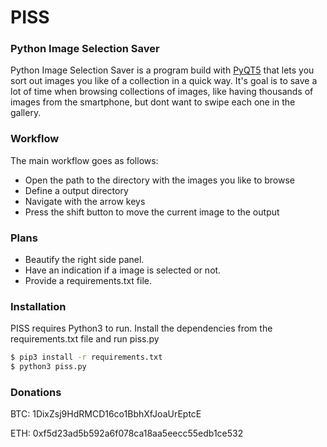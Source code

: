 # PISS
### Python Image Selection Saver

Python Image Selection Saver is a program build with [PyQT5] that lets you sort out images you like of a collection in a quick way. It's goal is to save a lot of time when browsing collections of images, like having thousands of images from the smartphone, but dont want to swipe each one in the gallery. 

### Workflow
The main workflow goes as follows:

  - Open the path to the directory with the images you like to browse
  - Define a output directory
  - Navigate with the arrow keys
  - Press the shift button to move the current image to the output

### Plans
  - Beautify the right side panel.
  - Have an indication if a image is selected or not.
  - Provide a requirements.txt file.

### Installation

PISS requires Python3 to run.
Install the dependencies from the requirements.txt file and run piss.py

```sh
$ pip3 install -r requirements.txt
$ python3 piss.py
```

### Donations

BTC: 1DixZsj9HdRMCD16co1BbhXfJoaUrEptcE

ETH: 0xf5d23ad5b592a6f078ca18aa5eecc55edb1ce532



[//]: # (These are reference links used in the body)
   [PyQt5]: <https://riverbankcomputing.com/software/pyqt/downloadr>
   [Dillinger]: <https://dillinger.io/>
